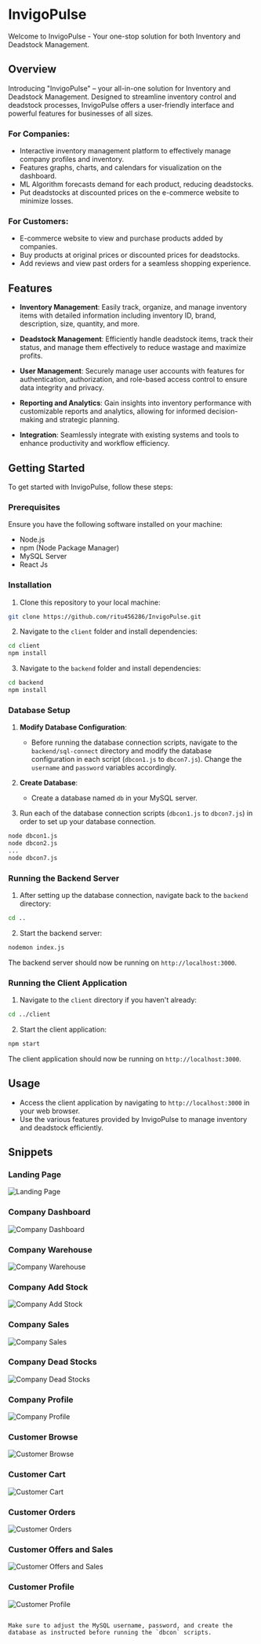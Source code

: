 


# InvigoPulse

Welcome to InvigoPulse - Your one-stop solution for both Inventory and Deadstock Management.

## Overview

Introducing "InvigoPulse" – your all-in-one solution for Inventory and Deadstock Management. Designed to streamline inventory control and deadstock processes, InvigoPulse offers a user-friendly interface and powerful features for businesses of all sizes.

### For Companies:
- Interactive inventory management platform to effectively manage company profiles and inventory.
- Features graphs, charts, and calendars for visualization on the dashboard.
- ML Algorithm forecasts demand for each product, reducing deadstocks.
- Put deadstocks at discounted prices on the e-commerce website to minimize losses.
### For Customers:
- E-commerce website to view and purchase products added by companies.
- Buy products at original prices or discounted prices for deadstocks.
- Add reviews and view past orders for a seamless shopping experience.

## Features

- **Inventory Management**: Easily track, organize, and manage inventory items with detailed information including inventory ID, brand, description, size, quantity, and more.

- **Deadstock Management**: Efficiently handle deadstock items, track their status, and manage them effectively to reduce wastage and maximize profits.

- **User Management**: Securely manage user accounts with features for authentication, authorization, and role-based access control to ensure data integrity and privacy.

- **Reporting and Analytics**: Gain insights into inventory performance with customizable reports and analytics, allowing for informed decision-making and strategic planning.

- **Integration**: Seamlessly integrate with existing systems and tools to enhance productivity and workflow efficiency.

## Getting Started

To get started with InvigoPulse, follow these steps:

### Prerequisites

Ensure you have the following software installed on your machine:

- Node.js
- npm (Node Package Manager)
- MySQL Server
- React Js

### Installation

1. Clone this repository to your local machine:

```bash
git clone https://github.com/ritu456286/InvigoPulse.git
```

2. Navigate to the `client` folder and install dependencies:

```bash
cd client
npm install
```

3. Navigate to the `backend` folder and install dependencies:

```bash
cd backend
npm install
```

### Database Setup

1. **Modify Database Configuration**:
    - Before running the database connection scripts, navigate to the `backend/sql-connect` directory and modify the database configuration in each script (`dbcon1.js` to `dbcon7.js`). Change the `username` and `password` variables accordingly.

2. **Create Database**:
    - Create a database named `db` in your MySQL server.

3. Run each of the database connection scripts (`dbcon1.js` to `dbcon7.js`) in order to set up your database connection.

```bash
node dbcon1.js
node dbcon2.js
...
node dbcon7.js
```

### Running the Backend Server

1. After setting up the database connection, navigate back to the `backend` directory:

```bash
cd ..
```

2. Start the backend server:

```bash
nodemon index.js
```

The backend server should now be running on `http://localhost:3000`.

### Running the Client Application

1. Navigate to the `client` directory if you haven't already:

```bash
cd ../client
```

2. Start the client application:

```bash
npm start
```

The client application should now be running on `http://localhost:3000`.

## Usage

- Access the client application by navigating to `http://localhost:3000` in your web browser.
- Use the various features provided by InvigoPulse to manage inventory and deadstock efficiently.

## Snippets
### Landing Page
![Landing Page](snippets/a1.png)

### Company Dashboard
![Company Dashboard](snippets/a2.png)

### Company Warehouse
![Company Warehouse](snippets/a3.png)

### Company Add Stock
![Company Add Stock](snippets/a4.png)

### Company Sales
![Company Sales](snippets/a5.png)

### Company Dead Stocks
![Company Dead Stocks](snippets/a6.png)

### Company Profile
![Company Profile](snippets/a7.png)

### Customer Browse
![Customer Browse](snippets/a8.png)

### Customer Cart
![Customer Cart](snippets/a9.png)

### Customer Orders
![Customer Orders](snippets/a10.png)

### Customer Offers and Sales
![Customer Offers and Sales](snippets/a11.png)

### Customer Profile
![Customer Profile](snippets/a12.png)
```

Make sure to adjust the MySQL username, password, and create the database as instructed before running the `dbcon` scripts.
